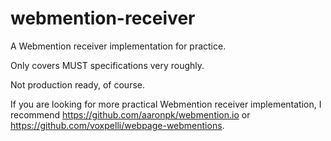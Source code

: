 # webmention-receiver

A Webmention receiver implementation for practice.

Only covers MUST specifications very roughly.

Not production ready, of course.

If you are looking for more practical Webmention receiver implementation, I recommend https://github.com/aaronpk/webmention.io or https://github.com/voxpelli/webpage-webmentions.